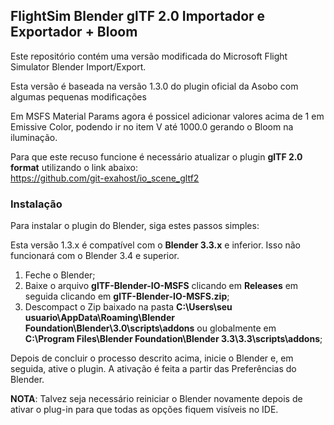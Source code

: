 ## FlightSim Blender glTF 2.0 Importador e Exportador + Bloom

Este repositório contém uma versão modificada do Microsoft Flight Simulator Blender Import/Export.

Esta versão é baseada na versão 1.3.0 do plugin oficial da Asobo com algumas pequenas modificações

Em MSFS Material Params agora é possicel adicionar valores acima de 1 em Emissive Color, podendo ir no item V até 1000.0 gerando o Bloom na iluminação.

Para que este recuso funcione é necessário atualizar o plugin **glTF 2.0 format** utilizando o link abaixo:
<br>
https://github.com/git-exahost/io_scene_gltf2


### Instalação

Para instalar o plugin do Blender, siga estes passos simples:

Esta versão 1.3.x é compatível com o **Blender 3.3.x** e inferior. Isso não funcionará com o Blender 3.4 e superior.

1. Feche o Blender;<br>
2. Baixe o arquivo **glTF-Blender-IO-MSFS** clicando em **Releases** em seguida clicando em **glTF-Blender-IO-MSFS.zip**;
3. Descompact o Zip baixado na pasta **C:\Users\seu usuario\AppData\Roaming\Blender Foundation\Blender\3.0\scripts\addons** ou globalmente em **C:\Program Files\Blender Foundation\Blender 3.3\3.3\scripts\addons**;

  Depois de concluir o processo descrito acima, inicie o Blender e, em seguida, ative o plugin. A ativação é feita a partir das Preferências do Blender.

**NOTA**: Talvez seja necessário reiniciar o Blender novamente depois de ativar o plug-in para que todas as opções fiquem visíveis no IDE.
